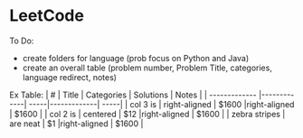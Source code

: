 # LeetCode

To Do: 
- create folders for language (prob focus on Python and Java)
- create an overall table (problem number, Problem Title, categories, language redirect, notes) 

Ex Table: 
| #        | Title           | Categories  | Solutions | Notes |
| ------------- |-------------| -----|-------------| -----|
| col 3 is      | right-aligned | $1600 |right-aligned | $1600 |
| col 2 is      | centered      |   $12 |right-aligned | $1600 |
| zebra stripes | are neat      |    $1 |right-aligned | $1600 |
